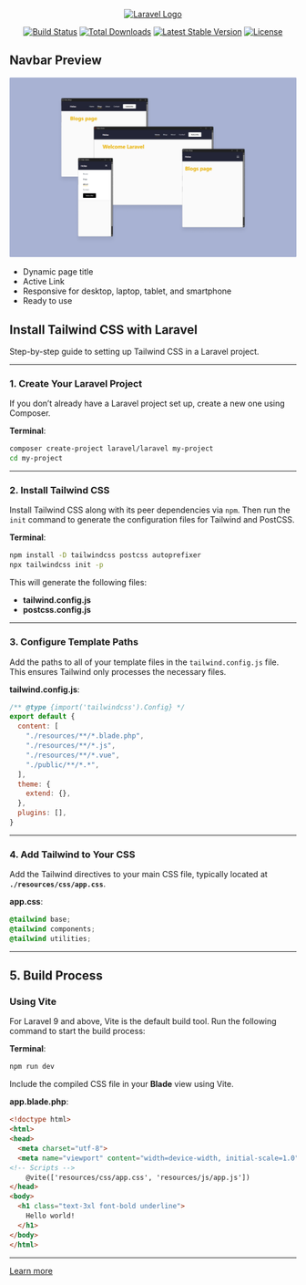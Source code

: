 <p align="center"><a href="https://laravel.com" target="_blank"><img src="https://raw.githubusercontent.com/laravel/art/master/logo-lockup/5%20SVG/2%20CMYK/1%20Full%20Color/laravel-logolockup-cmyk-red.svg" width="400" alt="Laravel Logo"></a></p>

<p align="center">
<a href="https://github.com/laravel/framework/actions"><img src="https://github.com/laravel/framework/workflows/tests/badge.svg" alt="Build Status"></a>
<a href="https://packagist.org/packages/laravel/framework"><img src="https://img.shields.io/packagist/dt/laravel/framework" alt="Total Downloads"></a>
<a href="https://packagist.org/packages/laravel/framework"><img src="https://img.shields.io/packagist/v/laravel/framework" alt="Latest Stable Version"></a>
<a href="https://packagist.org/packages/laravel/framework"><img src="https://img.shields.io/packagist/l/laravel/framework" alt="License"></a>
</p>

## **Navbar Preview**

![alt text](<Group 1000002049 (1).png>)

- Dynamic page title
- Active Link
- Responsive for desktop, laptop, tablet, and smartphone
- Ready to use


## **Install Tailwind CSS with Laravel**  
Step-by-step guide to setting up Tailwind CSS in a Laravel project.

---

### 1. Create Your Laravel Project  
If you don’t already have a Laravel project set up, create a new one using Composer.

**Terminal**:
```bash
composer create-project laravel/laravel my-project
cd my-project
```

---

### 2. Install Tailwind CSS
Install Tailwind CSS along with its peer dependencies via `npm`. Then run the `init` command to generate the configuration files for Tailwind and PostCSS.

**Terminal**:
```bash
npm install -D tailwindcss postcss autoprefixer
npx tailwindcss init -p
```

This will generate the following files:  
- **tailwind.config.js**  
- **postcss.config.js**

---

### 3. Configure Template Paths  
Add the paths to all of your template files in the `tailwind.config.js` file. This ensures Tailwind only processes the necessary files.

**tailwind.config.js**:
```javascript
/** @type {import('tailwindcss').Config} */
export default {
  content: [
    "./resources/**/*.blade.php",
    "./resources/**/*.js",
    "./resources/**/*.vue",
    "./public/**/*.*",
  ],
  theme: {
    extend: {},
  },
  plugins: [],
}
```

---

### 4. Add Tailwind to Your CSS  
Add the Tailwind directives to your main CSS file, typically located at **`./resources/css/app.css`**.

**app.css**:
```css
@tailwind base;
@tailwind components;
@tailwind utilities;
```

---

## 5. Build Process

### **Using Vite**  
For Laravel 9 and above, Vite is the default build tool. Run the following command to start the build process:

**Terminal**:
```bash
npm run dev
```

Include the compiled CSS file in your **Blade** view using Vite.

**app.blade.php**:
```html
<!doctype html>
<html>
<head>
  <meta charset="utf-8">
  <meta name="viewport" content="width=device-width, initial-scale=1.0">
<!-- Scripts -->
    @vite(['resources/css/app.css', 'resources/js/app.js'])
</head>
<body>
  <h1 class="text-3xl font-bold underline">
    Hello world!
  </h1>
</body>
</html>
```

---

<a href="https://tailwindcss.com/docs/guides/laravel">Learn more</a>
